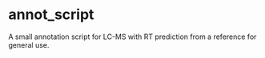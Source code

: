 # annot_script

A small annotation script for LC-MS with RT prediction from a reference for general use.
